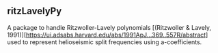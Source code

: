 ## ritzLavelyPy
A package to handle Ritzwoller-Lavely polynomials [(Ritzwoller & Lavely, 1991)][https://ui.adsabs.harvard.edu/abs/1991ApJ...369..557R/abstract]
used to represent helioseismic split frequencies using a-coefficients.
